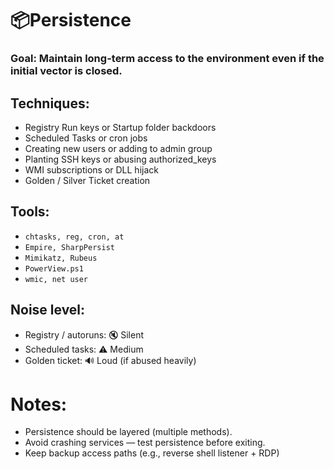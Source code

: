 # 📦Persistence
### Goal: Maintain long-term access to the environment even if the initial vector is closed.

## Techniques:
- Registry Run keys or Startup folder backdoors
- Scheduled Tasks or cron jobs
- Creating new users or adding to admin group
- Planting SSH keys or abusing authorized_keys
- WMI subscriptions or DLL hijack
- Golden / Silver Ticket creation

## Tools:
- `chtasks, reg, cron, at`
- `Empire, SharpPersist`
- `Mimikatz, Rubeus`
- `PowerView.ps1`
- `wmic, net user`

## Noise level:
- Registry / autoruns: 🔇 Silent
- Scheduled tasks: ⚠️ Medium
- Golden ticket: 🔊 Loud (if abused heavily)

# Notes:
- Persistence should be layered (multiple methods).
- Avoid crashing services — test persistence before exiting.
- Keep backup access paths (e.g., reverse shell listener + RDP)
